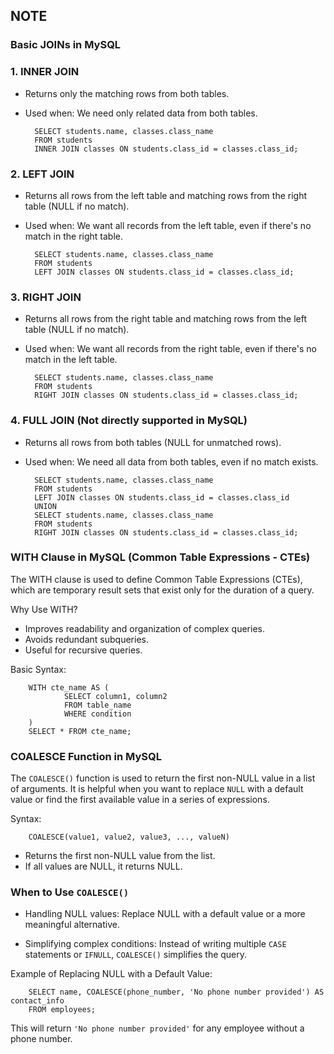 
## NOTE

### Basic JOINs in MySQL

### 1. INNER JOIN

- Returns only the matching rows from both tables.
- Used when: We need only related data from both tables.

        SELECT students.name, classes.class_name
        FROM students
        INNER JOIN classes ON students.class_id = classes.class_id;

### 2. LEFT JOIN
- Returns all rows from the left table and matching rows from the right table (NULL if no match).
- Used when: We want all records from the left table, even if there's no match in the right table.

        SELECT students.name, classes.class_name
        FROM students
        LEFT JOIN classes ON students.class_id = classes.class_id;

### 3. RIGHT JOIN
- Returns all rows from the right table and matching rows from the left table (NULL if no match).
- Used when: We want all records from the right table, even if there's no match in the left table.

        SELECT students.name, classes.class_name
        FROM students
        RIGHT JOIN classes ON students.class_id = classes.class_id;

### 4. FULL JOIN (Not directly supported in MySQL)
- Returns all rows from both tables (NULL for unmatched rows).
- Used when: We need all data from both tables, even if no match exists.

        SELECT students.name, classes.class_name
        FROM students
        LEFT JOIN classes ON students.class_id = classes.class_id
        UNION
        SELECT students.name, classes.class_name
        FROM students
        RIGHT JOIN classes ON students.class_id = classes.class_id;

### WITH Clause in MySQL (Common Table Expressions - CTEs)

The WITH clause is used to define Common Table Expressions (CTEs), which are temporary result sets that exist only for the duration of a query.

Why Use WITH?

- Improves readability and organization of complex queries.
- Avoids redundant subqueries.
- Useful for recursive queries.

Basic Syntax:

        WITH cte_name AS (
                SELECT column1, column2 
                FROM table_name 
                WHERE condition
        )
        SELECT * FROM cte_name;

### COALESCE Function in MySQL
The `COALESCE()` function is used to return the first non-NULL value in a list of arguments. It is helpful when you want to replace `NULL` with a default value or find the first available value in a series of expressions.

Syntax:

        COALESCE(value1, value2, value3, ..., valueN)

- Returns the first non-NULL value from the list.
- If all values are NULL, it returns NULL.

### When to Use `COALESCE()`

- Handling NULL values: Replace NULL with a default value or a more meaningful alternative.

- Simplifying complex conditions: Instead of writing multiple `CASE` statements or `IFNULL`, `COALESCE()` simplifies the query.

Example of Replacing NULL with a Default Value:

        SELECT name, COALESCE(phone_number, 'No phone number provided') AS contact_info
        FROM employees;
This will return `'No phone number provided'` for any employee without a phone number.




